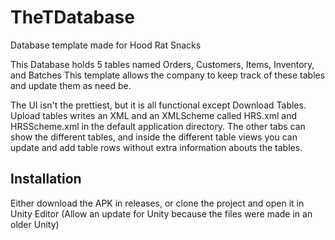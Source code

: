# TheTDatabase
 Database template made for Hood Rat Snacks
 
 This Database holds 5 tables named Orders, Customers, Items, Inventory, and Batches
 This template allows the company to keep track of these tables and update them as need be.
 
 The UI isn't the prettiest, but it is all functional except Download Tables.
 Upload tables writes an XML and an XMLScheme called HRS.xml and HRSScheme.xml in the default application directory.
 The other tabs can show the different tables, and inside the different table views you can update and add table rows without extra information abouts the tables.
 
## Installation
Either download the APK in releases, or clone the project and open it in Unity Editor (Allow an update for Unity because the files were made in an older Unity)
